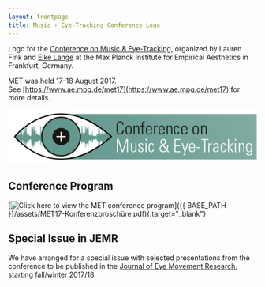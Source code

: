 ```yaml
---
layout: frontpage
title: Music + Eye-Tracking Conference Logo
---
```



Logo for the [Conference on Music & Eye-Tracking](https://www.ae.mpg.de/met17), organized by Lauren Fink and [Elke Lange](https://www.aesthetics.mpg.de/en/the-institute/people/lange.html) at the Max Planck Institute for Empirical Aesthetics in Frankfurt, Germany. <br/>  


MET was held 17-18 August 2017.  
See [https://www.ae.mpg.de/met17](https://www.ae.mpg.de/met17) for more details.

[![METimage](../../assets/publpics/METimage.png)](https://lkfink.github.io/pages/publpics/METimage.html)  


## Conference Program
[![Click here to view the MET conference program](icons16/pdf-icon.png)]({{ BASE_PATH }}/assets/MET17-Konferenzbroschüre.pdf){:target="_blank"}   

## Special Issue in JEMR
We have arranged for a special issue with selected presentations from the conference to be published in the [Journal of Eye Movement Research](http://www.eyemovementresearch.com/), starting fall/winter 2017/18.












